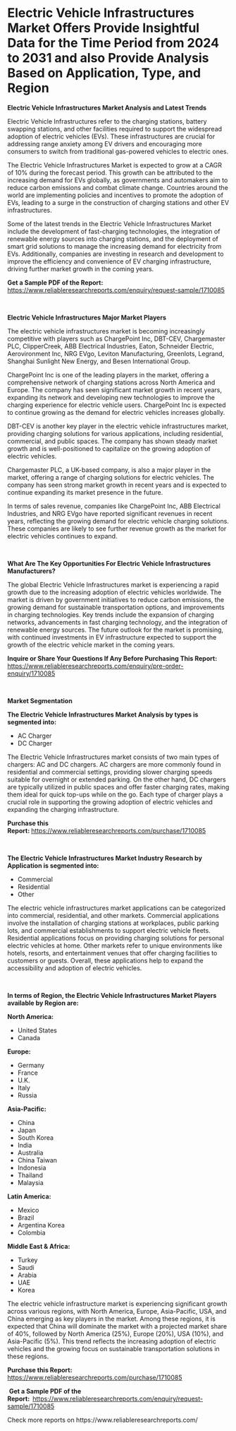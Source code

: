 <p><h1>Electric Vehicle Infrastructures Market Offers Provide Insightful Data for the Time Period from 2024 to 2031 and also Provide Analysis Based on Application, Type, and Region</h1></p><p><strong>Electric Vehicle Infrastructures Market Analysis and Latest Trends</strong></p>
<p><p>Electric Vehicle Infrastructures refer to the charging stations, battery swapping stations, and other facilities required to support the widespread adoption of electric vehicles (EVs). These infrastructures are crucial for addressing range anxiety among EV drivers and encouraging more consumers to switch from traditional gas-powered vehicles to electric ones.</p><p>The Electric Vehicle Infrastructures Market is expected to grow at a CAGR of 10% during the forecast period. This growth can be attributed to the increasing demand for EVs globally, as governments and automakers aim to reduce carbon emissions and combat climate change. Countries around the world are implementing policies and incentives to promote the adoption of EVs, leading to a surge in the construction of charging stations and other EV infrastructures.</p><p>Some of the latest trends in the Electric Vehicle Infrastructures Market include the development of fast-charging technologies, the integration of renewable energy sources into charging stations, and the deployment of smart grid solutions to manage the increasing demand for electricity from EVs. Additionally, companies are investing in research and development to improve the efficiency and convenience of EV charging infrastructure, driving further market growth in the coming years.</p></p>
<p><strong>Get a Sample PDF of the Report:&nbsp;</strong> <a href="https://www.reliableresearchreports.com/enquiry/request-sample/1710085">https://www.reliableresearchreports.com/enquiry/request-sample/1710085</a></p>
<p>&nbsp;</p>
<p><strong>Electric Vehicle Infrastructures Major Market Players</strong></p>
<p><p>The electric vehicle infrastructures market is becoming increasingly competitive with players such as ChargePoint Inc, DBT-CEV, Chargemaster PLC, ClipperCreek, ABB Electrical Industries, Eaton, Schneider Electric, Aerovironment Inc, NRG EVgo, Leviton Manufacturing, Greenlots, Legrand, Shanghai Sunlight New Energy, and Besen International Group.</p><p>ChargePoint Inc is one of the leading players in the market, offering a comprehensive network of charging stations across North America and Europe. The company has seen significant market growth in recent years, expanding its network and developing new technologies to improve the charging experience for electric vehicle users. ChargePoint Inc is expected to continue growing as the demand for electric vehicles increases globally.</p><p>DBT-CEV is another key player in the electric vehicle infrastructures market, providing charging solutions for various applications, including residential, commercial, and public spaces. The company has shown steady market growth and is well-positioned to capitalize on the growing adoption of electric vehicles.</p><p>Chargemaster PLC, a UK-based company, is also a major player in the market, offering a range of charging solutions for electric vehicles. The company has seen strong market growth in recent years and is expected to continue expanding its market presence in the future.</p><p>In terms of sales revenue, companies like ChargePoint Inc, ABB Electrical Industries, and NRG EVgo have reported significant revenues in recent years, reflecting the growing demand for electric vehicle charging solutions. These companies are likely to see further revenue growth as the market for electric vehicles continues to expand.</p></p>
<p>&nbsp;</p>
<p><strong>What Are The Key Opportunities For Electric Vehicle Infrastructures Manufacturers?</strong></p>
<p><p>The global Electric Vehicle Infrastructures market is experiencing a rapid growth due to the increasing adoption of electric vehicles worldwide. The market is driven by government initiatives to reduce carbon emissions, the growing demand for sustainable transportation options, and improvements in charging technologies. Key trends include the expansion of charging networks, advancements in fast charging technology, and the integration of renewable energy sources. The future outlook for the market is promising, with continued investments in EV infrastructure expected to support the growth of the electric vehicle market in the coming years.</p></p>
<p><strong>Inquire or Share Your Questions If Any Before Purchasing This Report:</strong> <a href="https://www.reliableresearchreports.com/enquiry/pre-order-enquiry/1710085">https://www.reliableresearchreports.com/enquiry/pre-order-enquiry/1710085</a></p>
<p>&nbsp;</p>
<p><strong>Market Segmentation</strong></p>
<p><strong>The Electric Vehicle Infrastructures Market Analysis by types is segmented into:</strong></p>
<p><ul><li>AC Charger</li><li>DC Charger</li></ul></p>
<p><p>The Electric Vehicle Infrastructures market consists of two main types of chargers: AC and DC chargers. AC chargers are more commonly found in residential and commercial settings, providing slower charging speeds suitable for overnight or extended parking. On the other hand, DC chargers are typically utilized in public spaces and offer faster charging rates, making them ideal for quick top-ups while on the go. Each type of charger plays a crucial role in supporting the growing adoption of electric vehicles and expanding the charging infrastructure.</p></p>
<p><strong>Purchase this Report:&nbsp;</strong><a href="https://www.reliableresearchreports.com/purchase/1710085">https://www.reliableresearchreports.com/purchase/1710085</a></p>
<p>&nbsp;</p>
<p><strong>The Electric Vehicle Infrastructures Market Industry Research by Application is segmented into:</strong></p>
<p><ul><li>Commercial</li><li>Residential</li><li>Other</li></ul></p>
<p><p>The electric vehicle infrastructures market applications can be categorized into commercial, residential, and other markets. Commercial applications involve the installation of charging stations at workplaces, public parking lots, and commercial establishments to support electric vehicle fleets. Residential applications focus on providing charging solutions for personal electric vehicles at home. Other markets refer to unique environments like hotels, resorts, and entertainment venues that offer charging facilities to customers or guests. Overall, these applications help to expand the accessibility and adoption of electric vehicles.</p></p>
<p>&nbsp;</p>
<p><strong>In terms of Region, the Electric Vehicle Infrastructures Market Players available by Region are:</strong></p>
<p>
    <p> <strong> North America: </strong>
        <ul>
            <li>United States</li>
            <li>Canada</li>
        </ul>
        </p> 
    <p> <strong> Europe: </strong>
        <ul>
            <li>Germany</li>
            <li>France</li>
            <li>U.K.</li>
            <li>Italy</li>
            <li>Russia</li>
        </ul>
        </p> 
    <p> <strong> Asia-Pacific: </strong>
        <ul>
            <li>China</li>
            <li>Japan</li>
            <li>South Korea</li>
            <li>India</li>
            <li>Australia</li>
            <li>China Taiwan</li>
            <li>Indonesia</li>
            <li>Thailand</li>
            <li>Malaysia</li>
        </ul>
        </p> 
    <p> <strong> Latin America: </strong>
        <ul>
            <li>Mexico</li>
            <li>Brazil</li>
            <li>Argentina Korea</li>
            <li>Colombia</li>
        </ul>
        </p> 
    <p> <strong> Middle East & Africa: </strong>
        <ul>
            <li>Turkey</li>
            <li>Saudi</li>
            <li>Arabia</li>
            <li>UAE</li>
            <li>Korea</li>
        </ul>
    </p>
    </p>
<p><p>The electric vehicle infrastructure market is experiencing significant growth across various regions, with North America, Europe, Asia-Pacific, USA, and China emerging as key players in the market. Among these regions, it is expected that China will dominate the market with a projected market share of 40%, followed by North America (25%), Europe (20%), USA (10%), and Asia-Pacific (5%). This trend reflects the increasing adoption of electric vehicles and the growing focus on sustainable transportation solutions in these regions.</p></p>
<p><strong>Purchase this Report: </strong><a href="https://www.reliableresearchreports.com/purchase/1710085">https://www.reliableresearchreports.com/purchase/1710085</a></p>
<p>&nbsp;<strong>Get a Sample PDF of the Report:&nbsp;&nbsp;</strong><a href="https://www.reliableresearchreports.com/enquiry/request-sample/1710085">https://www.reliableresearchreports.com/enquiry/request-sample/1710085</a></p>
<p><strong></strong></p>
<p>Check more reports on https://www.reliableresearchreports.com/</p>